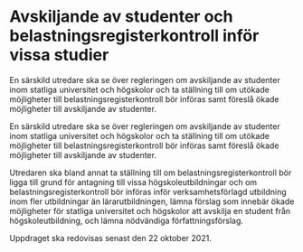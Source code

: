 # Avskiljande av studenter och belastningsregisterkontroll inför vissa studier

En särskild utredare ska se över regleringen om avskiljande av studenter inom statliga universitet och högskolor och ta ställning till om utökade möjligheter till belastningsregisterkontroll bör införas samt föreslå ökade möjligheter till avskiljande av studenter.

En särskild utredare ska se över regleringen om avskiljande av studenter inom statliga universitet och högskolor och ta ställning till om utökade möjligheter till belastningsregisterkontroll bör införas samt föreslå ökade möjligheter till avskiljande av studenter.

Utredaren ska bland annat ta ställning till om belastningsregisterkontroll bör ligga till grund för antagning till vissa högskoleutbildningar och om belastningsregisterkontroll bör införas inför verksamhetsförlagd utbildning inom fler utbildningar än lärarutbildningen, lämna förslag som innebär ökade möjligheter för statliga universitet och högskolor att avskilja en student från högskoleutbildning, och lämna nödvändiga författningsförslag.

Uppdraget ska redovisas senast den 22 oktober 2021.
